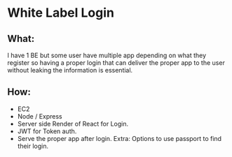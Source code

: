 # White Label Login

## What:
I have 1 BE but some user have multiple app depending on what they register so having a proper login that can deliver the proper app to the user without leaking the information is essential.

## How:
- EC2
- Node / Express
- Server side Render of React for Login.
- JWT for Token auth.
- Serve the proper app after login.
Extra: Options to use passport to find their login. 
